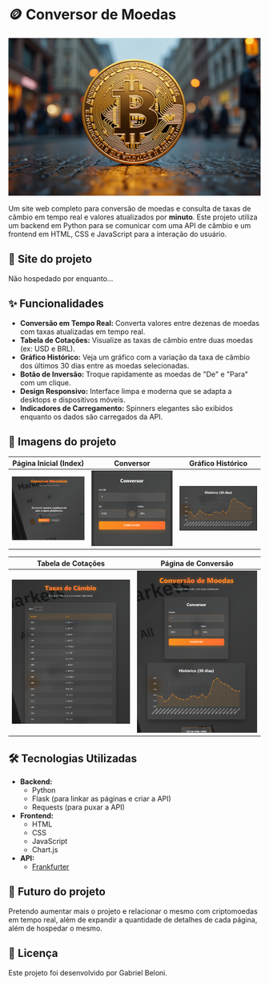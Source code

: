 # 🪙 Conversor de Moedas

<p align="center">
  <img src="converter-slice/static/img/bitcoin.png" alt="Banner do Projeto" width="800">
</p>

Um site web completo para conversão de moedas e consulta de taxas de câmbio em tempo real e valores atualizados por **minuto**. Este projeto utiliza um backend em Python para se comunicar com uma API de câmbio e um frontend em HTML, CSS e JavaScript para a interação do usuário.

## 🔗 Site do projeto
Não hospedado por enquanto...


## ✨ Funcionalidades

* **Conversão em Tempo Real:** Converta valores entre dezenas de moedas com taxas atualizadas em tempo real.
* **Tabela de Cotações:** Visualize as taxas de câmbio entre duas moedas (ex: USD e BRL).
* **Gráfico Histórico:** Veja um gráfico com a variação da taxa de câmbio dos últimos 30 dias entre as moedas selecionadas.
* **Botão de Inversão:** Troque rapidamente as moedas de "De" e "Para" com um clique.
* **Design Responsivo:** Interface limpa e moderna que se adapta a desktops e dispositivos móveis.
* **Indicadores de Carregamento:** Spinners elegantes são exibidos enquanto os dados são carregados da API.

## 📸 Imagens do projeto

| Página Inicial (Index) | Conversor | Gráfico Histórico |
| :---: | :---: | :---: |
| <img src="converter-slice/static/img/homepage.png" alt="Página Inicial" width="400"> | <img src="converter-slice/static/img/conversor.png" alt="Conversor" width="400"> | <img src="converter-slice/static/img/grafico.png" alt="Gráfico Histórico" width="400"> |

| Tabela de Cotações | Página de Conversão |
| :---: | :---: |
| <img src="converter-slice/static/img/valorpage.png" alt="Página de Cotações" width="400"> | <img src="converter-slice/static/img/conversionpage.png" alt="Página de Conversão" width="400"> |

## 🛠️ Tecnologias Utilizadas

* **Backend:**
    * Python
    * Flask (para linkar as páginas e criar a API)
    * Requests (para puxar a API)
* **Frontend:**
    * HTML
    * CSS
    * JavaScript
    * Chart.js
* **API:**
    * [Frankfurter](https://www.frankfurter.app/)

## 🔮 Futuro do projeto

Pretendo aumentar mais o projeto e relacionar o mesmo com criptomoedas em tempo real, além de expandir a quantidade de detalhes de cada página, além de hospedar o mesmo.

## 📄 Licença

Este projeto foi desenvolvido por Gabriel Beloni.
